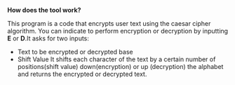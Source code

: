 **How does the tool work?**

This program is a code that encrypts user text using the caesar cipher algorithm.
You can indicate to perform encryption or decryption by inputting **E** or **D**.It asks for two inputs:
 - Text to be encrypted or decrypted base
 - Shift Value 
It shifts each character of the text by a certain number of positions(shift value) down(encryption) or up (decryption) the alphabet and returns the encrypted or decrypted text. 
